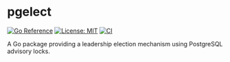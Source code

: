 # pgelect

[![Go Reference](https://pkg.go.dev/badge/github.com/davidsbond/pgelect.svg)](https://pkg.go.dev/github.com/davidsbond/pgelect) [![License: MIT](https://img.shields.io/badge/License-MIT-yellow.svg)](https://opensource.org/licenses/MIT) [![CI](https://github.com/davidsbond/pgelect/actions/workflows/go.yml/badge.svg?branch=main)](https://github.com/davidsbond/pgelect/actions/workflows/go.yml)

A Go package providing a leadership election mechanism using PostgreSQL advisory locks.
